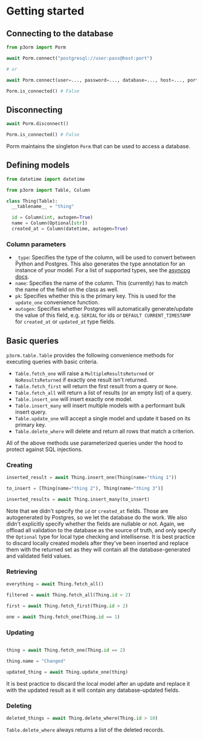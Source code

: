 # Getting started

## Connecting to the database

```python
from p3orm import Porm

await Porm.connect("postgresql://user:pass@host:port")

# or

await Porm.connect(user=..., password=..., database=..., host=..., port=...)

Porm.is_connected() # False
```

## Disconnecting
```python
await Porm.disconnect()

Porm.is_connected() # False
```

Porm maintains the singleton `Porm` that can be used to access a database.

## Defining models
```python
from datetime import datetime

from p3orm import Table, Column

class Thing(Table):
  __tablename__ = "thing"

  id = Column(int, autogen=True)
  name = Column(Optional[str])
  created_at = Column(datetime, autogen=True)
```

### Column parameters
- `_type`: Specifies the type of the column, will be used to convert between Python and Postgres. This also generates the type annotation for an instance of your model. For a list of supported types, see the [asyncpg docs](https://magicstack.github.io/asyncpg/current/usage.html#type-conversion).
- `name`: Specifies the name of the column. This (currently) has to match the name of the field on the class as well.
- `pk`: Specifies whether this is the primary key. This is used for the `update_one` convenience function.
- `autogen`: Specifies whether Postgres will automatically generate/update the value of this field, e.g. `SERIAL` for ids or `DEFAULT CURRENT_TIMESTAMP` for `created_at` or `updated_at` type fields.

## Basic queries

`p3orm.table.Table` provides the following convenience methods for executing queries with basic criteria.

* `Table.fetch_one` will raise a `MultipleResultsReturned` or `NoResultsReturned` if exactly one result isn't returned.
* `Table.fetch_first` will return the first result from a query or `None`.
* `Table.fetch_all` will return a list of results (or an empty list) of a query.
* `Table.insert_one` will insert exactly one model.
* `Table.insert_many` will insert multiple models with a performant bulk insert query.
* `Table.update_one` will accept a single model and update it based on its primary key.
* `Table.delete_where` will delete and return all rows that match a criterion.

All of the above methods use parameterized queries under the hood to protect against SQL injections.

### Creating
```python
inserted_result = await Thing.insert_one(Thing(name="thing 1"))

to_insert = [Thing(name="thing 2"), Thing(name="thing 3")]

inserted_results = await Thing.insert_many(to_insert)
```

Note that we didn't specify the `id` or `created_at` fields. Those are autogenerated by Postgres, so we let the database do the work. We also didn't explicitly specify whether the fields are nullable or not. Again, we offload all validation to the database as the source of truth, and only specify the `Optional` type for local type checking and intellisense. It is best practice to discard locally created models after they've been inserted and replace them with the returned set as they will contain all the database-generated and validated field values.

### Retrieving
```python
everything = await Thing.fetch_all()

filtered = await Thing.fetch_all(Thing.id > 2)

first = await Thing.fetch_first(Thing.id > 2)

one = await Thing.fetch_one(Thing.id == 1)
```

### Updating
```python

thing = await Thing.fetch_one(Thing.id == 2)

thing.name = "Changed"

updated_thing = await Thing.update_one(thing)
```

It is best practice to discard the local model after an update and replace it with the updated result as it will contain any database-updated fields.


### Deleting
```python
deleted_things = await Thing.delete_where(Thing.id > 10)
```
`Table.delete_where` always returns a list of the deleted records.
